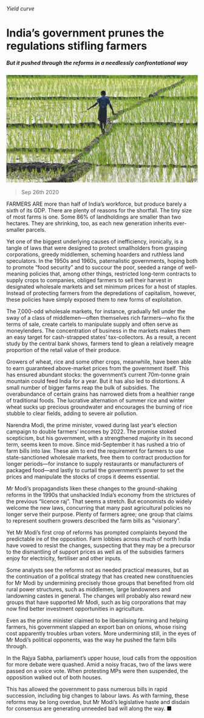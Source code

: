 ###### Yield curve

# India’s government prunes the regulations stifling farmers 

##### But it pushed through the reforms in a needlessly confrontational way 

![image](images/20200926_ASP005_1.jpg) 

> Sep 26th 2020 

FARMERS ARE more than half of India’s workforce, but produce barely a sixth of its GDP. There are plenty of reasons for the shortfall. The tiny size of most farms is one. Some 86% of landholdings are smaller than two hectares. They are shrinking, too, as each new generation inherits ever-smaller parcels.

Yet one of the biggest underlying causes of inefficiency, ironically, is a tangle of laws that were designed to protect smallholders from grasping corporations, greedy middlemen, scheming hoarders and ruthless land speculators. In the 1950s and 1960s, paternalistic governments, hoping both to promote “food security” and to succour the poor, seeded a range of well-meaning policies that, among other things, restricted long-term contracts to supply crops to companies, obliged farmers to sell their harvest in designated wholesale markets and set minimum prices for a host of staples. Instead of protecting farmers from the depredations of capitalism, however, these policies have simply exposed them to new forms of exploitation.


The 7,000-odd wholesale markets, for instance, gradually fell under the sway of a class of middlemen—often themselves rich farmers—who fix the terms of sale, create cartels to manipulate supply and often serve as moneylenders. The concentration of business in the markets makes them an easy target for cash-strapped states’ tax-collectors. As a result, a recent study by the central bank shows, farmers tend to glean a relatively meagre proportion of the retail value of their produce.

Growers of wheat, rice and some other crops, meanwhile, have been able to earn guaranteed above-market prices from the government itself. This has ensured abundant stocks: the government’s current 70m-tonne grain mountain could feed India for a year. But it has also led to distortions. A small number of bigger farms reap the bulk of subsidies. The overabundance of certain grains has narrowed diets from a healthier range of traditional foods. The lucrative alternation of summer rice and winter wheat sucks up precious groundwater and encourages the burning of rice stubble to clear fields, adding to severe air pollution.

Narendra Modi, the prime minister, vowed during last year’s election campaign to double farmers’ incomes by 2022. The promise stoked scepticism, but his government, with a strengthened majority in its second term, seems keen to move. Since mid-September it has rushed a trio of farm bills into law. These aim to end the requirement for farmers to use state-sanctioned wholesale markets, free them to contract production for longer periods—for instance to supply restaurants or manufacturers of packaged food—and lastly to curtail the government’s power to set the prices and manipulate the stocks of crops it deems essential.

Mr Modi’s propagandists liken these changes to the ground-shaking reforms in the 1990s that unshackled India’s economy from the strictures of the previous “licence raj”. That seems a stretch. But economists do widely welcome the new laws, concurring that many past agricultural policies no longer serve their purpose. Plenty of farmers agree; one group that claims to represent southern growers described the farm bills as “visionary”.

Yet Mr Modi’s first crop of reforms has prompted complaints beyond the predictable ire of the opposition. Farm lobbies across much of north India have vowed to resist the changes, suspecting that they may be a precursor to the dismantling of support prices as well as of the subsidies farmers enjoy for electricity, fertiliser and other inputs.

Some analysts see the reforms not as needed practical measures, but as the continuation of a political strategy that has created new constituencies for Mr Modi by undermining precisely those groups that benefited from old rural power structures, such as middlemen, large landowners and landowning castes in general. The changes will probably also reward new groups that have supported Mr Modi, such as big corporations that may now find better investment opportunities in agriculture.

Even as the prime minister claimed to be liberalising farming and helping farmers, his government slapped an export ban on onions, whose rising cost apparently troubles urban voters. More undermining still, in the eyes of Mr Modi’s political opponents, was the way he pushed the farm bills through.

In the Rajya Sabha, parliament’s upper house, loud calls from the opposition for more debate were quashed. Amid a noisy fracas, two of the laws were passed on a voice vote. When protesting MPs were then suspended, the opposition walked out of both houses.

This has allowed the government to pass numerous bills in rapid succession, including big changes to labour laws. As with farming, these reforms may be long overdue, but Mr Modi’s legislative haste and disdain for consensus are generating unneeded bad will along the way. ■

